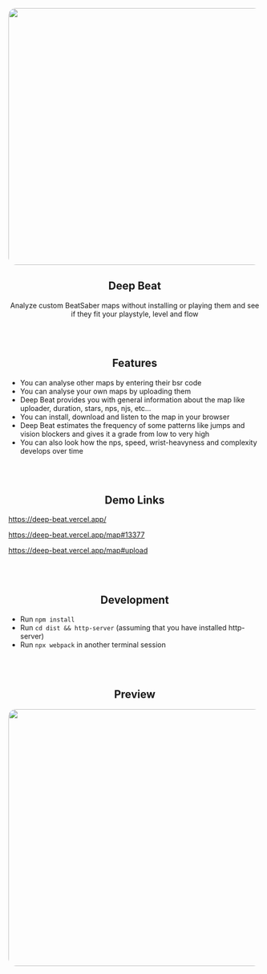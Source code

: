 
<br>&nbsp;<br>
<div align="center">
    <a href="https://deep-beat.vercel.app/">
        <img src="https://raw.githubusercontent.com/MindLaborDev/deep-beat/main/demo/preview2.png" width="512" style="border-radius: 15px;">
    </a>
    <h2>Deep Beat</h2>
    <p align="center">
        <p>Analyze custom BeatSaber maps without installing or playing them and see if they fit your playstyle, level and flow</p>
    </p>
</div>
<br>&nbsp;<br>


<div align="center">
    <h2>Features</h2>
</div>


* You can analyse other maps by entering their bsr code
* You can analyse your own maps by uploading them
* Deep Beat provides you with general information about the map like uploader, duration, stars, nps, njs, etc...
* You can install, download and listen to the map in your browser
* Deep Beat estimates the frequency of some patterns like jumps and vision blockers and gives it a grade from low to very high
* You can also look how the nps, speed, wrist-heavyness and complexity develops over time


<br>&nbsp;<br>
<div align="center">
    <h2>Demo Links</h2>
</div>

https://deep-beat.vercel.app/

https://deep-beat.vercel.app/map#13377

https://deep-beat.vercel.app/map#upload


<br>&nbsp;<br>

<div align="center">
    <h2>Development</h2>
</div>


* Run `npm install`
* Run `cd dist && http-server` (assuming that you have installed http-server)
* Run `npx webpack` in another terminal session


<br>&nbsp;<br>
<div align="center">
    <h2>Preview</h2>
    <a href="https://deep-beat.vercel.app/map#13377">
        <img src="https://raw.githubusercontent.com/MindLaborDev/deep-beat/main/demo/preview.png" width="512" style="border-radius: 15px;">
    </a>
</div>

<br>&nbsp;<br>
